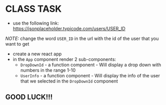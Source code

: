 # CLASS TASK
* use the following link:
https://jsonplaceholder.typicode.com/users/USER_ID   

*NOTE:* change the word `USER_ID` in the url with the id of the user that you want to get
* create a new react app
* in the `App` component render 2 sub-components:
    * `DropDownId` - a function component - Will display a drop down with numbers in the range 1-10
    * `UserInfo` - a function component - Will display the info of the user that we selected in the `DropDownId` component


## GOOD LUCK!!!
